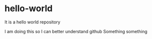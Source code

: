 # hello-world
It is a hello world repository

I am doing this so I can better understand github
Something something
